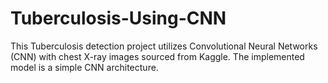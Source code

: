 # Tuberculosis-Using-CNN
This Tuberculosis detection project utilizes Convolutional Neural Networks (CNN) with chest X-ray images sourced from Kaggle. The implemented model is a simple CNN architecture. 

